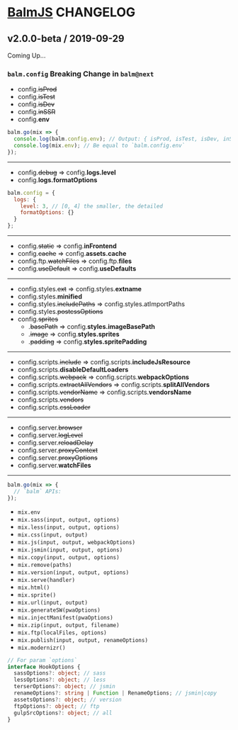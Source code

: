 # [BalmJS](https://balmjs.com/) CHANGELOG

## v2.0.0-beta / 2019-09-29

Coming Up...

### `balm.config` Breaking Change in `balm@next`

- config.<del>isProd</del>
- config.<del>isTest</del>
- config.<del>isDev</del>
- config.<del>inSSR</del>
- config.**env**

```js
balm.go(mix => {
  console.log(balm.config.env); // Output: { isProd, isTest, isDev, inSSR }
  console.log(mix.env); // Be equal to `balm.config.env`
});
```

---

- config.<del>debug</del> => config.**logs.level**
- config.**logs.formatOptions**

```js
balm.config = {
  logs: {
    level: 3, // [0, 4] the smaller, the detailed
    formatOptions: {}
  }
};
```

---

- config.<del>static</del> => config.**inFrontend**
- config.<del>cache</del> => config.**assets.cache**
- config.ftp.<del>watchFiles</del> => config.ftp.**files**
- config.<del>useDefault</del> => config.**useDefaults**

---

- config.styles.<del>ext</del> => config.styles.**extname**
- config.styles.**minified**
- config.styles.<del>includePaths</del> => config.styles.atImportPaths
- config.styles.<del>postcssOptions</del>
- config.<del>sprites</del>
  - .<del>basePath</del> => config.**styles.imageBasePath**
  - .<del>image</del> => config.**styles.sprites**
  - .<del>padding</del> => config.**styles.spritePadding**

---

- config.scripts.<del>include</del> => config.scripts.**includeJsResource**
- config.scripts.**disableDefaultLoaders**
- config.scripts.<del>webpack</del> => config.scripts.**webpackOptions**
- config.scripts.<del>extractAllVendors</del> => config.scripts.**splitAllVendors**
- config.scripts.<del>vendorName</del> => config.scripts.**vendorsName**
- config.scripts.<del>vendors</del>
- config.scripts.<del>cssLoader</del>

---

- config.server.<del>browser</del>
- config.server.<del>logLevel</del>
- config.server.<del>reloadDelay</del>
- config.server.<del>proxyContext</del>
- config.server.<del>proxyOptions</del>
- config.server.**watchFiles**

---

```js
balm.go(mix => {
  // `balm` APIs:
});
```

- `mix.env`
- `mix.sass(input, output, options)`
- `mix.less(input, output, options)`
- `mix.css(input, output)`
- `mix.js(input, output, webpackOptions)`
- `mix.jsmin(input, output, options)`
- `mix.copy(input, output, options)`
- `mix.remove(paths)`
- `mix.version(input, output, options)`
- `mix.serve(handler)`
- `mix.html()`
- `mix.sprite()`
- `mix.url(input, output)`
- `mix.generateSW(pwaOptions)`
- `mix.injectManifest(pwaOptions)`
- `mix.zip(input, output, filename)`
- `mix.ftp(localFiles, options)`
- `mix.publish(input, output, renameOptions)`
- `mix.modernizr()`

```ts
// For param `options`
interface HookOptions {
  sassOptions?: object; // sass
  lessOptions?: object; // less
  terserOptions?: object; // jsmin
  renameOptions?: string | Function | RenameOptions; // jsmin|copy
  assetsOptions?: object; // version
  ftpOptions?: object; // ftp
  gulpSrcOptions?: object; // all
}
```
